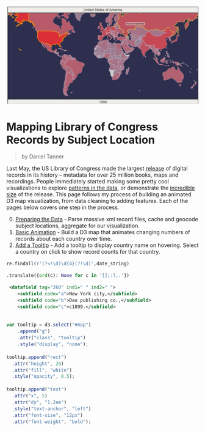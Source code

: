 
![cover photo](https://github.com/clarkdatalabs/LoC/blob/master/Visualization/images/LoC.jpg?raw=true)

# Mapping Library of Congress Records by Subject Location

> by Daniel Tanner

Last May, the US Library of Congress made the largest [release](https://www.si.umich.edu/news/library-congress-opened-its-catalogs-why-it-matters#gsc.tab=0) of digital records in its history – metadata for over 25 million books, maps and recordings. People immediately started making some pretty cool visualizations to explore [patterns in the data](http://sappingattention.blogspot.com/2017/05/a-brief-visual-history-of-marc.html), or demonstrate the [incredible size](https://medium.com/@thisismattmiller/library-of-congress-lists-57ddd177f1e2?loclr=blogsig) of the release. This page follows my process of building an animated D3 map visualization, from data cleaning to adding features. Each of the pages below covers one step in the process.

0. [Preparing the Data](https://clarkdatalabs.github.io/LoC/Visualization/0_PreparingData.html) - Parse massive xml record files, cache and geocode subject locations, aggregate for our visualization.
1. [Basic Animation](https://clarkdatalabs.github.io/LoC/Visualization/1_BasicAnimation.html) - Build a D3 map that animates changing numbers of records about each country over time.
2. [Add a Tooltip](https://clarkdatalabs.github.io/LoC/Visualization/2_TooltipSelection.html) - Add a tooltip to display country name on hovering. Select a country on click to show record counts for that country.

```python
re.findall(r'(?<!\d)\d{4}(?!\d)',date_string)
```
```python
.translate({ord(c): None for c in '[];:?,.'})
```

```xml
 <datafield tag="260" ind1=" " ind2=" ">
    <subfield code="a">New York city,</subfield>
    <subfield code="b">Dau publishing co.,</subfield>
    <subfield code="c">c1899.</subfield>
```


```js

var tooltip = d3.select("#map")
	.append("g")
	.attr("class", "tooltip")
	.style("display", "none");
    
tooltip.append("rect")
  .attr("height", 20)
  .attr("fill", "white")
  .style("opacity", 0.5);

tooltip.append("text")
  .attr("x", 5)
  .attr("dy", "1.2em")
  .style("text-anchor", "left")
  .attr("font-size", "12px")
  .attr("font-weight", "bold");
```
